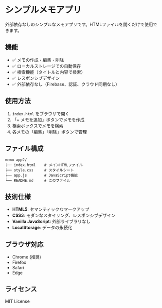 # シンプルメモアプリ

外部依存なしのシンプルなメモアプリです。HTMLファイルを開くだけで使用できます。

## 機能

- ✅ メモの作成・編集・削除
- ✅ ローカルストレージでの自動保存
- ✅ 検索機能（タイトルと内容で検索）
- ✅ レスポンシブデザイン
- ✅ 外部依存なし（Firebase、認証、クラウド同期なし）

## 使用方法

1. `index.html` をブラウザで開く
2. 「+ メモを追加」ボタンでメモを作成
3. 検索ボックスでメモを検索
4. 各メモの「編集」「削除」ボタンで管理

## ファイル構成

```
memo-app2/
├── index.html    # メインHTMLファイル
├── style.css     # スタイルシート
├── app.js        # JavaScript機能
└── README.md     # このファイル
```

## 技術仕様

- **HTML5**: セマンティックなマークアップ
- **CSS3**: モダンなスタイリング、レスポンシブデザイン
- **Vanilla JavaScript**: 外部ライブラリなし
- **LocalStorage**: データの永続化

## ブラウザ対応

- Chrome (推奨)
- Firefox
- Safari
- Edge

## ライセンス

MIT License
